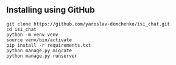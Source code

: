 ## Installing using GitHub

```shell
git clone https://github.com/yaroslav-demchenko/isi_chat.git
cd isi_chat
python -m venv venv
source venv/bin/activate
pip install -r requirements.txt
python manage.py migrate
python manage.py runserver
```
